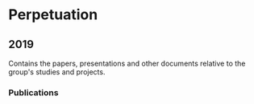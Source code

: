 # Perpetuation
## 2019
Contains the papers, presentations and other documents relative to the group's studies and projects.

### Publications

